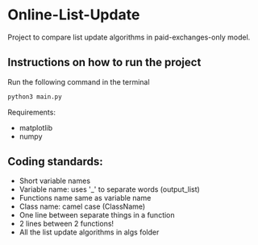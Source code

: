 # Online-List-Update

Project to compare list update algorithms in paid-exchanges-only model.

## Instructions on how to run the project

Run the following command in the terminal
```sh
python3 main.py
```

Requirements:
- matplotlib
- numpy

## Coding standards:  
* Short variable names  
* Variable name: uses '_' to separate words (output_list)  
* Functions name same as variable name  
* Class name: camel case (ClassName)  
* One line between separate things in a function  
* 2 lines between 2 functions!  
* All the list update algorithms in algs folder
